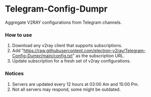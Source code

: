# Telegram-Config-Dumpr
Aggregate V2RAY configurations from Telegram channels.


### How to use

1. Download any v2ray client that supports subscriptions.
2. Add "https://raw.githubusercontent.com/electron-v2ray/Telegram-Config-Dumpr/main/config.txt" as the subscription URL.
3. Update subscription for a fresh set of v2ray configurations.

### Notices

1. Servers are updated every 12 hours at 03:00 Am and 15:00 Pm.
2. Not all servers may respond, some might be outdated.

